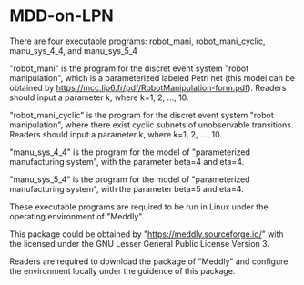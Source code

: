 # MDD-on-LPN
There are four executable programs: robot_mani, robot_mani_cyclic, manu_sys_4_4, and  manu_sys_5_4

"robot_mani" is the program for the discret event system "robot manipulation", which is a parameterized labeled Petri net (this model can be obtained by https://mcc.lip6.fr/pdf/RobotManipulation-form.pdf). Readers should input a parameter k, where k=1, 2, ..., 10.

"robot_mani_cyclic" is the program for the discret event system "robot manipulation", where there exist cyclic subnets of unobservable transitions. Readers should input a parameter k, where k=1, 2, ..., 10.

"manu_sys_4_4" is the program for the model of "parameterized manufacturing system", with the parameter beta=4 and eta=4.

"manu_sys_5_4" is the program for the model of "parameterized manufacturing system", with the parameter beta=5 and eta=4.

These executable programs are required to be run in Linux under the operating environment of "Meddly". 

This package could be obtained by "https://meddly.sourceforge.io/" with the licensed under the GNU Lesser General Public License Version 3.

Readers are required to download the package of "Meddly" and configure the environment locally under the guidence of this package.
